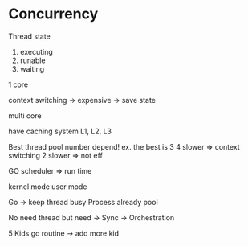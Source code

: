 # Concurrency

Thread state
1. executing
2. runable
3. waiting

1 core

context switching 
    -> expensive
    -> save state
    
multi core

have caching system
    L1, L2, L3
    
Best thread pool number depend!
    ex. the best is 3
    4 slower => context switching
    2 slower => not eff

GO scheduler => run time

kernel mode
user mode

Go -> keep thread busy
Process already pool

No need thread
but need
-> Sync
-> Orchestration

5 Kids
go routine -> add more kid

